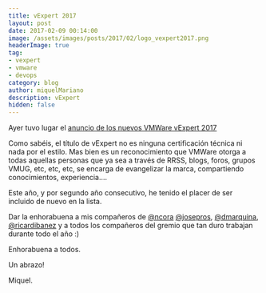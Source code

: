 ```yaml
---
title: vExpert 2017
layout: post
date: 2017-02-09 00:14:00
image: /assets/images/posts/2017/02/logo_vexpert2017.png
headerImage: true
tag:
- vexpert
- vmware
- devops
category: blog
author: miquelMariano
description: vExpert
hidden: false
---
```


Ayer tuvo lugar el [anuncio de los nuevos VMWare vExpert 2017](https://blogs.vmware.com/vmtn/2017/02/vexpert-2017-award-announcement.html)

Como sabéis, el título de vExpert no es ninguna certificación técnica ni nada por el estilo. Mas bien es un reconocimiento que VMWare otorga a todas aquellas personas que ya sea a través de RRSS, blogs, foros, grupos VMUG, etc, etc, etc, se encarga de evangelizar la marca, compartiendo conocimientos, experiencia....

Este año, y por segundo año consecutivo, he tenido el placer de ser incluido de nuevo en la lista.

Dar la enhorabuena a mis compañeros de [@ncora](https://twitter.com/ncora) [@josepros](https://twitter.com/josepros), [@dmarquina](https://twitter.com/dmarquina), [@ricardibanez](https://twitter.com/ricardibanez) y a todos los compañeros del gremio que tan duro trabajan durante todo el año :)

Enhorabuena a todos.

Un abrazo!

Miquel.

